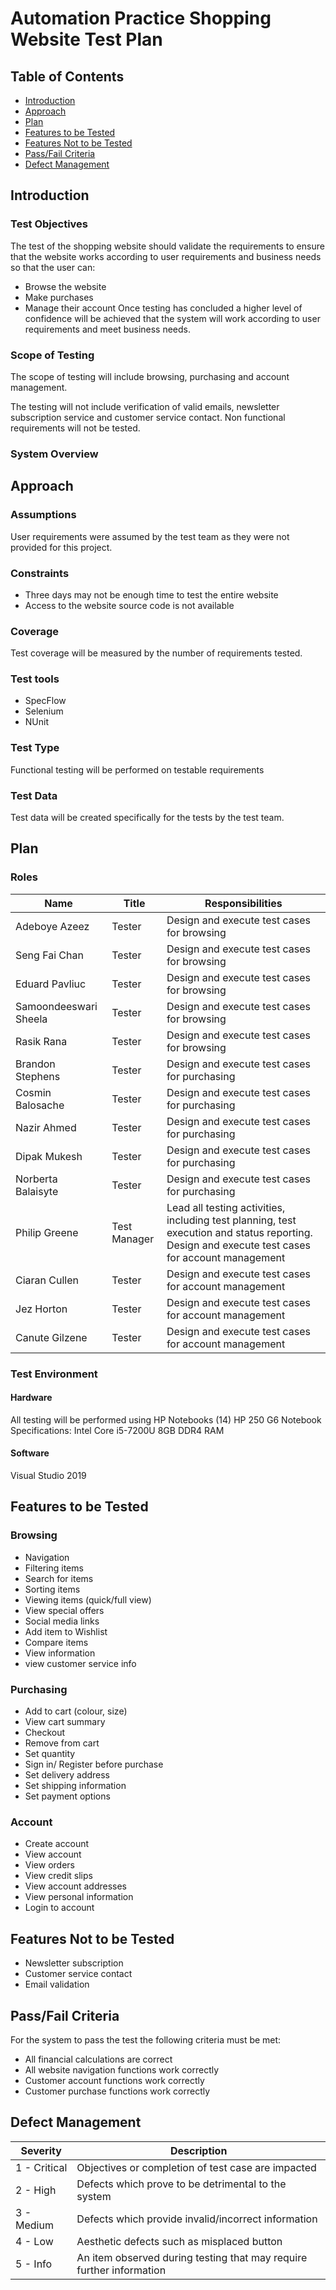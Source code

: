 # Automation Practice Shopping Website Test Plan
## Table of Contents
* [Introduction](#introduction)
* [Approach](#approach)
* [Plan](#plan)
* [Features to be Tested](#features-to-be-tested)
* [Features Not to be Tested](#features-not-to-be-tested)
* [Pass/Fail Criteria](#passfail-criteria)
* [Defect Management](#defect-management)
## Introduction
### Test Objectives
The test of the shopping website should validate the requirements to ensure that the website works according to user requirements and business needs so that the user can:
* Browse the website
* Make purchases
* Manage their account
Once testing has concluded a higher level of confidence will be achieved that the system will work according to user requirements and meet business needs.
### Scope of Testing
The scope of testing will include browsing, purchasing and account management.

The testing will not include verification of valid emails, newsletter subscription service and customer service contact. Non functional requirements will not be tested.

### System Overview
## Approach
### Assumptions
User requirements were assumed by the test team as they were not provided for this project.
### Constraints
* Three days may not be enough time to test the entire website
* Access to the website source code is not available
### Coverage
Test coverage will be measured by the number of requirements tested.
### Test tools
* SpecFlow
* Selenium
* NUnit
### Test Type
Functional testing will be performed on testable requirements
### Test Data
Test data will be created specifically for the tests by the test team.
## Plan
### Roles
| Name | Title | Responsibilities |
| ------------- |-------------| -----|
| Adeboye Azeez | Tester | Design and execute test cases for browsing |
| Seng Fai Chan | Tester | Design and execute test cases for browsing |
| Eduard Pavliuc | Tester | Design and execute test cases for browsing |
| Samoondeeswari Sheela | Tester | Design and execute test cases for browsing |
| Rasik Rana | Tester | Design and execute test cases for browsing |
| Brandon Stephens | Tester | Design and execute test cases for purchasing |
| Cosmin Balosache | Tester | Design and execute test cases for purchasing |
| Nazir Ahmed | Tester | Design and execute test cases for purchasing |
| Dipak Mukesh | Tester | Design and execute test cases for purchasing |
| Norberta Balaisyte | Tester | Design and execute test cases for purchasing |
| Philip Greene | Test Manager | Lead all testing activities, including test planning, test execution and status reporting. Design and execute test cases for account management |
| Ciaran Cullen | Tester | Design and execute test cases for account management |
| Jez Horton | Tester | Design and execute test cases for account management |
| Canute Gilzene | Tester | Design and execute test cases for account management |
### Test Environment
#### Hardware
All testing will be performed using HP Notebooks
(14) HP 250 G6 Notebook
Specifications:
Intel Core i5-7200U
8GB DDR4 RAM
#### Software
Visual Studio 2019
## Features to be Tested
### Browsing
* Navigation
* Filtering items
* Search for items
* Sorting items
* Viewing items (quick/full view)
* View special offers
* Social media links
* Add item to Wishlist
* Compare items
* View information
* view customer service info
### Purchasing
* Add to cart (colour, size)
* View cart summary
* Checkout
* Remove from cart
* Set quantity
* Sign in/ Register before purchase
* Set delivery address
* Set shipping information
* Set payment options
### Account
* Create account
* View account
* View orders
* View credit slips
* View account addresses
* View personal information
* Login to account
## Features Not to be Tested
* Newsletter subscription
* Customer service contact
* Email validation
## Pass/Fail Criteria
For the system to pass the test the following criteria must be met:
* All financial calculations are correct
* All website navigation functions work correctly
* Customer account functions work correctly
* Customer purchase functions work correctly
## Defect Management
| Severity | Description |
|---|---|
| 1 - Critical | Objectives or completion of test case are impacted |
| 2 - High | Defects which prove to be detrimental to the system |
| 3 - Medium | Defects which provide invalid/incorrect information |
| 4 - Low | Aesthetic defects such as misplaced button |
| 5 - Info | An item observed during testing that may require further information |

